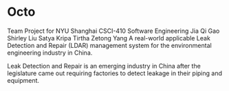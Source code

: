 # Octo
Team Project for NYU Shanghai CSCI-410 Software Engineering
Jia Qi Gao
Shirley Liu
Satya Kripa Tirtha
Zetong Yang
A real-world applicable Leak Detection and Repair (LDAR) management system for the environmental engineering industry in China. 

Leak Detection and Repair is an emerging industry in China after the legislature came out requiring factories to detect leakage in their piping and equipment.
